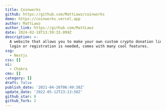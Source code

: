 ```yaml
---
title: Coinworks
github: https://github.com/MattLawz/coinworks
demo: https://coinworks.vercel.app
author: MattLawz
author_link: https://github.com/MattLawz
date: 2024-02-18T13:59:33.099Z
description: >-
  A website that allows you to make your own custom crypto donation link! No
  login or registration is needed, comes with many cool features.
ssg:
  - Nextjs
css: []
ui:
  - Chakra
cms: []
category: []
draft: false
publish_date: '2021-04-26T06:49:38Z'
update_date: '2022-05-12T23:13:58Z'
github_star: 8
github_fork: 2
---
```

